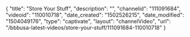 {
    "title": "Store Your Stuff",
    "description": "",
    "channelid": "111091684",
    "videoid": "110010718",
    "date_created": "1502526215",
    "date_modified": "1504049176",
    "type": "captivate",
    "layout": "channelVideo",
    "url": "\/bbbusa-latest-videos\/store-your-stuff\/111091684-110010718"
}